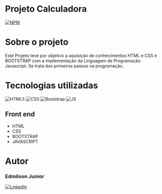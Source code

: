 # Projeto Calculadora

[![NPM](https://img.shields.io/npm/l/react)](https://github.com/Junior-Hugos/Projeto-Calculadora/blob/main/LICENSE) 

# Sobre o projeto


Este Projeto teve por objetivo a aquisição de conhecimentos HTML e CSS e BOOTSTRAP com a implementação da Linguagem de Programação Javascript. Se trata dos primeiros passos na programação.


# Tecnologias utilizadas

![HTML5](https://img.shields.io/badge/HTML5-000?style=for-the-badge&logo=html5)
![CSS](https://img.shields.io/badge/css-000?style=for-the-badge&logo=CSS3)
![Bootstrap](https://img.shields.io/badge/bootstrap-000?style=for-the-badge&logo=bootstrap)
![JS](https://img.shields.io/badge/JAVASCRIPT-000?style=for-the-badge&logo=Javascript&)

## Front end
- HTML
-  CSS
- BOOTSTRAP 
- JAVASCRIPT

  

# Autor

<h3>Edmilson Junior</h3>

[![LinkedIn](https://img.shields.io/badge/LinkedIn-357?style=for-the-badge&logo=linkedin&logoColor=ffff)](https://www.linkedin.com/in/edmilsonjunior87/)
